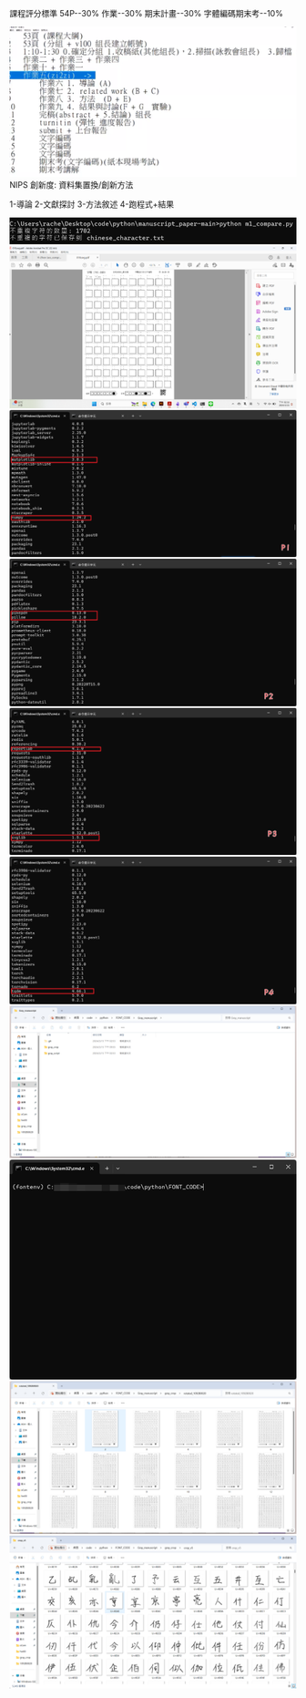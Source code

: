 課程評分標準
54P--30%
作業--30%
期末計畫--30%
字體編碼期末考--10%

![image.png](https://raw.githubusercontent.com/Ash0645/image_remote/main/202403041137381.png)
NIPS
創新度: 資料集置換/創新方法

1-導論
2-文獻探討
3-方法敘述
4-跑程式+結果

![image.png](https://raw.githubusercontent.com/Ash0645/image_remote/main/202403151418757.png)
![image.png](https://raw.githubusercontent.com/Ash0645/image_remote/main/202403151431926.png)
![image.png](https://raw.githubusercontent.com/Ash0645/image_remote/main/202403151437924.png)
![image.png](https://raw.githubusercontent.com/Ash0645/image_remote/main/202403151438015.png)
![image.png](https://raw.githubusercontent.com/Ash0645/image_remote/main/202403151439166.png)
![image.png](https://raw.githubusercontent.com/Ash0645/image_remote/main/202403151439080.png)
![image.png](https://raw.githubusercontent.com/Ash0645/image_remote/main/202403152204091.png)
![image.png](https://raw.githubusercontent.com/Ash0645/image_remote/main/202403152208566.png)
![image.png](https://raw.githubusercontent.com/Ash0645/image_remote/main/202403152209046.png)
![image.png](https://raw.githubusercontent.com/Ash0645/image_remote/main/202403152209977.png)
